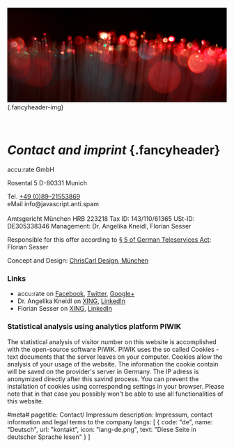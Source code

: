 ![](/img/accurate-bild-start.jpg) {.fancyheader-img}
# <br /> *Contact and imprint* {.fancyheader}

<div class="vcard">
<span class="fn org">accu:rate GmbH</span>
<p class="adr">
<span class="street-address">Rosental 5</span>
<span class="postal-code">D-80331</span> <span class="locality">Munich</span>
</p>
Tel. <a class="tel" href="tel:+498921553869">+49 (0)89&ndash;21553869</a><br />
eMail <span class="email mailadresse" data-to="info">info@javascript.anti.spam</span>
</div>

<br />
Amtsgericht München HRB 223218  
Tax ID: 143/110/61365  
USt-ID: DE305338346  
<span class="fn">Management: Dr. Angelika Kneidl, Florian Sesser</span>

Responsible for this offer according to [§ 5 of German Teleservices Act](http://www.gesetze-im-internet.de/tmg/__5.html): Florian Sesser

Concept and Design: <a href="http://www.chriscarl.de/" target="_blank" title="ChrisCarl Design, München. Informieren, begeistern, prägen.">ChrisCarl Design, München</a>

### Links

- accu:rate on [Facebook](https://www.facebook.com/accurate-1456190694613967), [Twitter](https://twitter.com/accu_rate), [Google+](https://plus.google.com/114301206581107760302)
- Dr. Angelika Kneidl on [XING](https://www.xing.com/profile/Angelika_Kneidl), [LinkedIn](https://de.linkedin.com/in/dr-angelika-kneidl-aabb95a8)
- Florian Sesser on [XING](https://www.xing.com/profile/Florian_Sesser), [LinkedIn](https://de.linkedin.com/in/florian-sesser-88a6aab5)

### Statistical analysis using analytics platform PIWIK

The statistical analysis of visitor number on this website is accomplished with the open-source software PIWIK. PIWIK uses the so called Cookies - text documents that the server leaves on your computer. Cookies allow the analysis of your usage of the website. The information the cookie contain will be saved on the provider's server in Germany. The IP adress is anonymized directly after this savind process. You can prevent the installation of cookies using corresponding settings in your browser. Please note that in that case you possibly won't be able to use all functionalities of this website.


#meta#
pagetitle: Contact/ Impressum
description: Impressum, contact information and legal terms to the company
langs: [
    { code: "de", name: "Deutsch", url: "kontakt", icon: "lang-de.png", text: "Diese Seite in deutscher Sprache lesen" }
]

